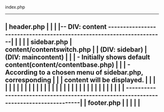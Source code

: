 
index.php

--------------------------------------------------------------------------------------
|  header.php                                                                         |
|                                                                                     |
|-- DIV: content ---------------------------------------------------------------------|
|                   |                                                                 |
| sidebar.php       |  content/contentswitch.php                                      |
| (DIV: sidebar)    |  (DIV: maincontent)                                             |
|                   |  - Initially shows default content(content/contentbase.php)     |
|                   |  - According to a chosen menu of sidebar.php, corresponding     |
|                   |    content will be displayed.                                   |
|                   |                                                                 |
|                   |                                                                 |
|                   |                                                                 |
|                   |                                                                 |
|                   |                                                                 |
|                   |                                                                 |
|                   |                                                                 |
|                   |                                                                 |
|                   |                                                                 |
|                   |                                                                 |
|                   |                                                                 |
--------------------------------------------------------------------------------------|
| footer.php                                                                          |
|                                                                                     |
|                                                                                     |
--------------------------------------------------------------------------------------
